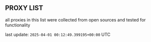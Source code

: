 ## PROXY LIST

all proxies in this list were collected from open sources and tested for functionality

last update: `2025-04-01 00:12:49.399195+00:00` UTC